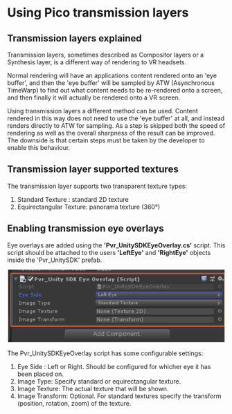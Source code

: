 # Using Pico transmission layers

## Transmission layers explained

Transmission layers, sometimes described as Compositor layers or a Synthesis layer, is a different way of rendering to VR headsets.

Normal rendering will have an applications content rendered onto an 'eye buffer', and then the 'eye buffer' will be sampled by ATW (Asynchronous TimeWarp) to find out what content needs to be re-rendered onto a screen, and then finally it will actually be rendered onto a VR screen.

Using transmission layers a different method can be used. Content rendered in this way does not need to use the 'eye buffer' at all, and instead renders directly to ATW for sampling. As a step is skipped both the speed of rendering as well as the overall sharpness of the result can be improved. The downside is that certain steps must be taken by the developer to enable this behaviour.

## Transmission layer supported textures

The transmission layer supports two transparent texture types:
1.  Standard Texture : standard 2D texture  
2.  Equirectangular Texture: panorama texture (360°) 

## Enabling transmission eye overlays

Eye overlays are added using the **'Pvr_UnitySDKEyeOverlay.cs'** script. This script should be attached to the users **'LeftEye'** and **'RightEye'** objects inside the 'Pvr_UnitySDK' prefab. 

<p align="center">
  <img alt="Splash Screen Menu" width="500px" src="/docs/assets/EyeOverlay.png">
</p>

The Pvr_UnitySDKEyeOverlay script has some configurable settings:
1.  Eye Side : Left or Right. Should be configured for whicher eye it has been placed on.
2.  Image Type: Specify standard or equirectangular texture.
3.  Image Texture: The actual texture that will be shown.
4.  Image Transform: Optional. For standard textures specify the transform (position, rotation, zoom) of the texture.

